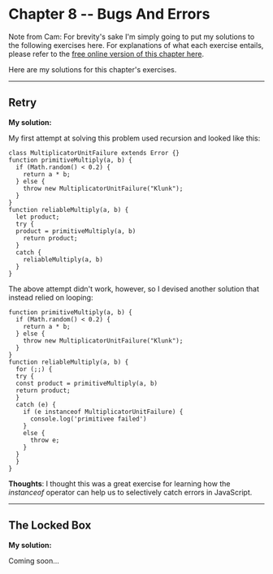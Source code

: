 # Chapter 8 -- Bugs And Errors

Note from Cam: For brevity's sake I'm simply going to put my solutions to the following exercises here. For explanations of what each exercise entails, please refer to the [free online version of this chapter here](https://eloquentjavascript.net/08_error.html).

Here are my solutions for this chapter's exercises.

---

## Retry

**My solution:**

My first attempt at solving this problem used recursion and looked like this:

```
class MultiplicatorUnitFailure extends Error {}
function primitiveMultiply(a, b) {
  if (Math.random() < 0.2) {
    return a * b;
  } else {
    throw new MultiplicatorUnitFailure("Klunk");
  }
}
function reliableMultiply(a, b) {
  let product;
  try {
  product = primitiveMultiply(a, b)
    return product;
  }
  catch {
    reliableMultiply(a, b)
  }
}
```

The above attempt didn't work, however, so I devised another solution that instead relied on looping:

```
function primitiveMultiply(a, b) {
  if (Math.random() < 0.2) {
    return a * b;
  } else {
    throw new MultiplicatorUnitFailure("Klunk");
  }
}
function reliableMultiply(a, b) {
  for (;;) {
  try {
  const product = primitiveMultiply(a, b)
  return product;
  }
  catch (e) {
    if (e instanceof MultiplicatorUnitFailure) {
      console.log('primitivee failed')
    }
    else {
      throw e;
    }
  }
  }
}
```

**Thoughts**: I thought this was a great exercise for learning how the _instanceof_ operator can help us to selectively catch errors in JavaScript.

---

## The Locked Box

**My solution:**

Coming soon...
